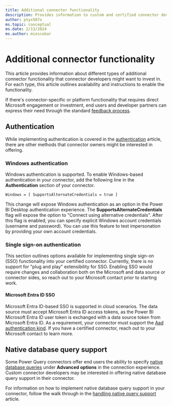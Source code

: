 ```yaml
---
title: Additional connector functionality
description: Provides information to custom and certified connector developers on adding more connector functionality
author: ptyx507x
ms.topic: conceptual
ms.date: 2/13/2024
ms.author: miescobar
---
```


# Additional connector functionality

This article provides information about different types of additional connector functionality that connector developers might want to invest in. For each type, this article outlines availability and instructions to enable the functionality.

If there's connector-specific or platform functionality that requires direct Microsoft engagement or investment, end users and developer partners can express their need through the standard [feedback process](feedback.md).

## Authentication

While implementing authentication is covered in the [authentication](handlingauthentication.md) article, there are other methods that connector owners might be interested in offering.

### Windows authentication

Windows authentication is supported. To enable Windows-based authentication in your connector, add the following line in the **Authentication** section of your connector.

```powerquery-m
Windows = [ SupportsAlternateCredentials = true ]
```

This change will expose Windows authentication as an option in the Power BI Desktop authentication experience. The **SupportsAlternateCredentials** flag will expose the option to "Connect using alternative credentials". After this flag is enabled, you can specify explicit Windows account credentials (username and password). You can use this feature to test impersonation by providing your own account credentials.

### Single sign-on authentication

This section outlines options available for implementing single sign-on (SSO) functionality into your certified connector. Currently, there is no support for "plug and play" extensibility for SSO. Enabling SSO would require changes and collaboration both on the Microsoft and data source or connector sides, so reach out to your Microsoft contact prior to starting work.

#### Microsoft Entra ID SSO

Microsoft Entra ID-based SSO is supported in cloud scenarios. The data source must accept Microsoft Entra ID access tokens, as the Power BI Microsoft Entra ID user token is exchanged with a data source token from Microsoft Entra ID. As a requirement, your connector must support the [Aad authentication kind](https://learn.microsoft.com/power-query/handling-authentication#microsoft-entra-id-authentication). If you have a certified connector, reach out to your Microsoft contact to learn more.

## Native database query support

Some Power Query connectors offer end users the ability to specify [native database queries](native-database-query.md) under **Advanced options** in the connection experience. Custom connector developers may be interested in offering native database query support in their connector.

For information on how to implement native database query support in your connector, follow the walk through in the [handling native query support](native-query-sdk.md) article.
